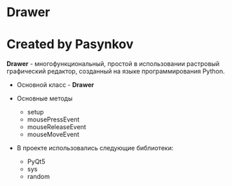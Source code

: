 # Drawer

# Created by Pasynkov

**Drawer** - многофункциональный,  простой в использовании растровый графический редактор, созданный 
на языке программирования Python.

- Основной класс - **Drawer**

- Основные методы
  - setup
  - mousePressEvent
  - mouseReleaseEvent
  - mouseMoveEvent
  

- В проекте использовались следующие библиотеки:
  - PyQt5
  - sys
  - random
